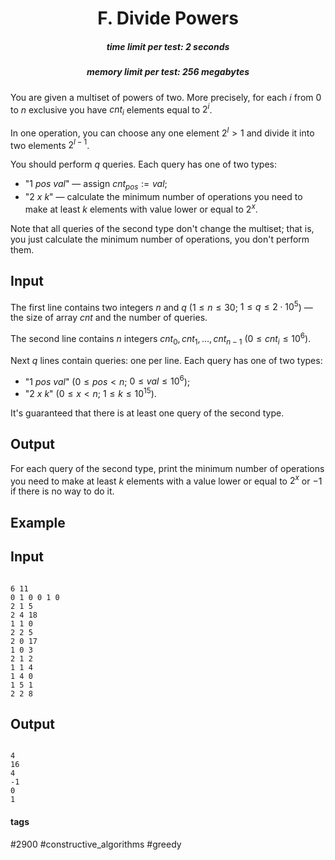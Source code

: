 <h1 style='text-align: center;'> F. Divide Powers</h1>

<h5 style='text-align: center;'>time limit per test: 2 seconds</h5>
<h5 style='text-align: center;'>memory limit per test: 256 megabytes</h5>

You are given a multiset of powers of two. More precisely, for each $i$ from $0$ to $n$ exclusive you have $cnt_i$ elements equal to $2^i$.

In one operation, you can choose any one element $2^l > 1$ and divide it into two elements $2^{l - 1}$.

You should perform $q$ queries. Each query has one of two types: 

* "$1$ $pos$ $val$" — assign $cnt_{pos} := val$;
* "$2$ $x$ $k$" — calculate the minimum number of operations you need to make at least $k$ elements with value lower or equal to $2^x$.

Note that all queries of the second type don't change the multiset; that is, you just calculate the minimum number of operations, you don't perform them.

## Input

The first line contains two integers $n$ and $q$ ($1 \le n \le 30$; $1 \le q \le 2 \cdot 10^5$) — the size of array $cnt$ and the number of queries.

The second line contains $n$ integers $cnt_0, cnt_1, \dots, cnt_{n - 1}$ ($0 \le cnt_i \le 10^6$).

Next $q$ lines contain queries: one per line. Each query has one of two types: 

* "$1$ $pos$ $val$" ($0 \le pos < n$; $0 \le val \le 10^6$);
* "$2$ $x$ $k$" ($0 \le x < n$; $1 \le k \le 10^{15}$).

It's guaranteed that there is at least one query of the second type.

## Output

For each query of the second type, print the minimum number of operations you need to make at least $k$ elements with a value lower or equal to $2^x$ or $-1$ if there is no way to do it.

## Example

## Input


```

6 11
0 1 0 0 1 0
2 1 5
2 4 18
1 1 0
2 2 5
2 0 17
1 0 3
2 1 2
1 1 4
1 4 0
1 5 1
2 2 8

```
## Output


```

4
16
4
-1
0
1

```


#### tags 

#2900 #constructive_algorithms #greedy 